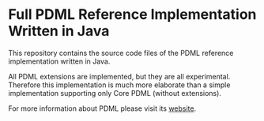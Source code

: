 # Full PDML Reference Implementation Written in Java

This repository contains the source code files of the PDML reference implementation written in Java.

All PDML extensions are implemented, but they are all experimental. Therefore this implementation is much more elaborate than a simple implementation supporting only Core PDML (without extensions).

For more information about PDML please visit its [website](https://pdml-lang.dev/).
